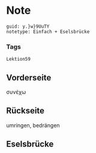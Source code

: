 # Note
```
guid: y.}w}9UuTY
notetype: Einfach + Eselsbrücke
```

### Tags
```
Lektion59
```

## Vorderseite
συνέχω

## Rückseite
umringen, bedrängen

## Eselsbrücke

